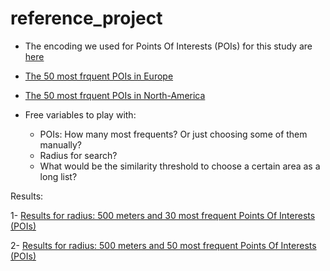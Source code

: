 # reference_project

- The encoding we used for Points Of Interests (POIs) for this study are [here](https://github.com/sevamoo/reference_project/blob/master/data/poi_types.csv)


- [The 50 most frquent POIs in Europe](https://github.com/sevamoo/reference_project/blob/master/data/europe_POIs_sorted.csv) 


- [The 50 most frquent POIs in North-America](https://github.com/sevamoo/reference_project/blob/master/data/north-america_POIs_sorted.csv) 


- Free variables to play with: 
	- POIs: How many most frequents? Or just choosing some of them manually?
	- Radius for search?
	- What would be the similarity threshold to choose a certain area as a long list?




Results:

1- [Results for radius: 500 meters and 30 most frequent Points Of Interests (POIs)](https://sevamoo.github.io/reference_project/mapboxgl_cluster30.html)

2- [Results for radius: 500 meters and 50 most frequent Points Of Interests (POIs)](https://sevamoo.github.io/reference_project/mapboxgl_cluster50.html)

